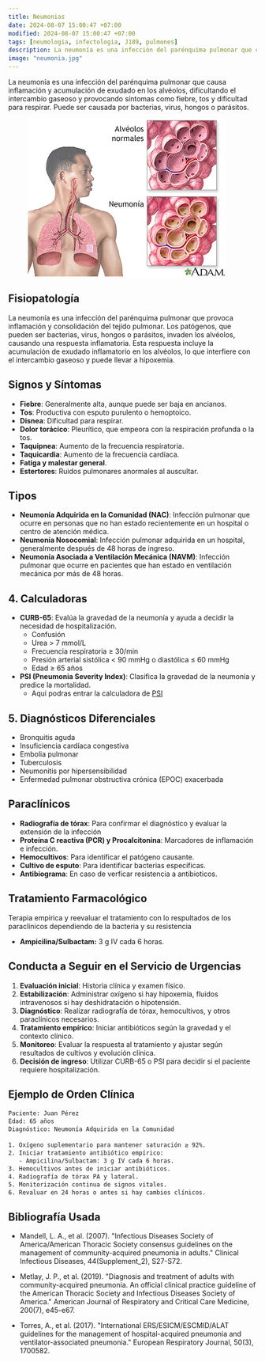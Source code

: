```yaml
---
title: Neumonias
date: 2024-08-07 15:00:47 +07:00
modified: 2024-08-07 15:00:47 +07:00
tags: [neumologia, infectologia, J189, pulmones]
description: La neumonía es una infección del parénquima pulmonar que causa inflamación y acumulación de exudado en los alvéolos, dificultando el intercambio gaseoso y provocando síntomas como fiebre, tos y dificultad para respirar. Puede ser causada por bacterias, virus, hongos o parásitos.
image: "neumonia.jpg"
---
```

La neumonía es una infección del parénquima pulmonar que causa inflamación y acumulación de exudado en los alvéolos, dificultando el intercambio gaseoso y provocando síntomas como fiebre, tos y dificultad para respirar. Puede ser causada por bacterias, virus, hongos o parásitos.
<figure>
<img src="neumonia.jpg">
<figcaption></figcaption>
</figure>

## Fisiopatología
La neumonía es una infección del parénquima pulmonar que provoca inflamación y consolidación del tejido pulmonar. Los patógenos, que pueden ser bacterias, virus, hongos o parásitos, invaden los alvéolos, causando una respuesta inflamatoria. Esta respuesta incluye la acumulación de exudado inflamatorio en los alvéolos, lo que interfiere con el intercambio gaseoso y puede llevar a hipoxemia.

## Signos y Síntomas
- **Fiebre**: Generalmente alta, aunque puede ser baja en ancianos.
- **Tos**: Productiva con esputo purulento o hemoptoico.
- **Disnea**: Dificultad para respirar.
- **Dolor torácico**: Pleurítico, que empeora con la respiración profunda o la tos.
- **Taquipnea**: Aumento de la frecuencia respiratoria.
- **Taquicardia**: Aumento de la frecuencia cardíaca.
- **Fatiga y malestar general**.
- **Estertores**: Ruidos pulmonares anormales al auscultar.

## Tipos
- **Neumonía Adquirida en la Comunidad (NAC)**: Infección pulmonar que ocurre en personas que no han estado recientemente en un hospital o centro de atención médica.
- **Neumonía Nosocomial**: Infección pulmonar adquirida en un hospital, generalmente después de 48 horas de ingreso.
- **Neumonía Asociada a Ventilación Mecánica (NAVM)**: Infección pulmonar que ocurre en pacientes que han estado en ventilación mecánica por más de 48 horas.

## 4. Calculadoras
- **CURB-65**: Evalúa la gravedad de la neumonía y ayuda a decidir la necesidad de hospitalización.
  - Confusión
  - Urea > 7 mmol/L
  - Frecuencia respiratoria ≥ 30/min
  - Presión arterial sistólica < 90 mmHg o diastólica ≤ 60 mmHg
  - Edad ≥ 65 años
- **PSI (Pneumonia Severity Index)**: Clasifica la gravedad de la neumonía y predice la mortalidad.
    - Aqui podras entrar la calculadora de [PSI](https://www.samiuc.es/pneumonia-severity-index-psi/)

## 5. Diagnósticos Diferenciales
- Bronquitis aguda
- Insuficiencia cardíaca congestiva
- Embolia pulmonar
- Tuberculosis
- Neumonitis por hipersensibilidad
- Enfermedad pulmonar obstructiva crónica (EPOC) exacerbada

## Paraclínicos
- **Radiografía de tórax**: Para confirmar el diagnóstico y evaluar la extensión de la infección
- **Proteína C reactiva (PCR) y Procalcitonina**: Marcadores de inflamación e infección.
- **Hemocultivos**: Para identificar el patógeno causante.
- **Cultivo de esputo**: Para identificar bacterias específicas.
- **Antibiograma**: En caso de verficar resistencia a antibioticos.

## Tratamiento Farmacológico

Terapia empirica y reevaluar el tratamiento con lo respultados de los paraclinicos dependiendo de la bacteria y su resistencia
* **Ampicilina/Sulbactam:** 3 g IV cada 6 horas.

## Conducta a Seguir en el Servicio de Urgencias
1. **Evaluación inicial**: Historia clínica y examen físico.
2. **Estabilización**: Administrar oxígeno si hay hipoxemia, fluidos intravenosos si hay deshidratación o hipotensión.
3. **Diagnóstico**: Realizar radiografía de tórax, hemocultivos, y otros paraclínicos necesarios.
4. **Tratamiento empírico**: Iniciar antibióticos según la gravedad y el contexto clínico.
5. **Monitoreo**: Evaluar la respuesta al tratamiento y ajustar según resultados de cultivos y evolución clínica.
6. **Decisión de ingreso**: Utilizar CURB-65 o PSI para decidir si el paciente requiere hospitalización.

## Ejemplo de Orden Clínica

```
Paciente: Juan Pérez
Edad: 65 años
Diagnóstico: Neumonía Adquirida en la Comunidad

1. Oxígeno suplementario para mantener saturación ≥ 92%.
2. Iniciar tratamiento antibiótico empírico:
   - Ampicilina/Sulbactam: 3 g IV cada 6 horas.
3. Hemocultivos antes de iniciar antibióticos.
4. Radiografía de tórax PA y lateral.
5. Monitorización continua de signos vitales.
6. Revaluar en 24 horas o antes si hay cambios clínicos.
```

## Bibliografía Usada
- Mandell, L. A., et al. (2007). "Infectious Diseases Society of America/American Thoracic Society consensus guidelines on the management of community-acquired pneumonia in adults." Clinical Infectious Diseases, 44(Supplement_2), S27-S72.

- Metlay, J. P., et al. (2019). "Diagnosis and treatment of adults with community-acquired pneumonia. An official clinical practice guideline of the American Thoracic Society and Infectious Diseases Society of America." American Journal of Respiratory and Critical Care Medicine, 200(7), e45-e67.

- Torres, A., et al. (2017). "International ERS/ESICM/ESCMID/ALAT guidelines for the management of hospital-acquired pneumonia and ventilator-associated pneumonia." European Respiratory Journal, 50(3), 1700582.
